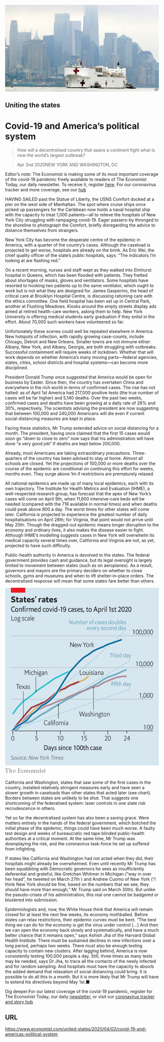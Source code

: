 ![](./images/20200404_USP005_0.jpg)

## Uniting the states

# Covid-19 and America’s political system

> How will a decentralised country that spans a continent fight what is now the world’s largest outbreak?

> Apr 2nd 2020NEW YORK AND WASHINGTON, DC

Editor’s note: The Economist is making some of its most important coverage of the covid-19 pandemic freely available to readers of The Economist Today, our daily newsletter. To receive it, register [here](https://www.economist.com//newslettersignup). For our coronavirus tracker and more coverage, see our [hub](https://www.economist.com//coronavirus)

HAVING SAILED past the Statue of Liberty, the USNS Comfort docked at a pier on the west side of Manhattan. The spot where cruise ships once picked up passengers for the Caribbean now holds a naval hospital ship with the capacity to treat 1,000 patients—all to relieve the hospitals of New York City struggling with rampaging covid-19. Eager passers-by thronged to the shoreline to photograph the Comfort, briefly disregarding the advice to distance themselves from strangers.

New York City has become the desperate centre of the epidemic in America, with a quarter of the country’s cases. Although the caseload is projected to get worse, hospitals are already on the brink. As Eric Wei, the chief quality officer of the state’s public hospitals, says: “The indicators I’m looking at are flashing red.”

On a recent morning, nurses and staff wept as they walked into Elmhurst hospital in Queens, which has been flooded with patients. They fretted about shortages of masks, gloves and ventilators. Some hospitals have resorted to hooking two patients up to the same ventilator, which ought to work but is not what they are designed for. James Gasperino, the head of critical care at Brooklyn Hospital Centre, is discussing rationing care with the ethics committee. One field hospital has been set up in Central Park, another at Flushing Meadows. Kiosks around the empty streets display ads aimed at retired health-care workers, asking them to help. New York University is offering medical students early graduation if they enlist in the effort. About 70,000 such workers have volunteered so far.

Unfortunately these scenes could well be repeated elsewhere in America. New hotspots of infection, with rapidly growing case-counts, include Chicago, Detroit and New Orleans. Smaller towns are not immune either: Albany, New York, and Albany, Georgia, are both struggling with outbreaks. Successful containment will require weeks of lockdown. Whether that will work depends on whether America’s many moving parts—federal agencies, states, cities, school districts and hospital systems—can become more disciplined.

President Donald Trump once suggested that America would be open for business by Easter. Since then, the country has overtaken China and everywhere in the rich world in terms of confirmed cases. The rise has not halted: as of April 1st America had 217,000 positive tests (the true number of cases will be far higher) and 5,140 deaths. Over the past two weeks, confirmed cases and deaths have been growing at a daily rate of 26% and 30%, respectively. The scientists advising the president are now suggesting that between 100,000 and 240,000 Americans will die even if current social-distancing measures are kept in place.

Facing these statistics, Mr Trump extended advice on social distancing for a month. The president, having once claimed that the first 15 cases would soon go “down to close to zero” now says that his administration will have done “a very good job” if deaths are kept below 200,000.

Already, most Americans are taking extraordinary precautions. Three-quarters of the country has been advised to stay at home. Almost all schools are closed. Yet the projections of 100,000 or more deaths over the course of the epidemic are conditional on continuing this effort for weeks, months even. They surge above 1m if restrictions are prematurely relaxed.

All national epidemics are made up of many local epidemics, each with its own trajectory. The Institute for Health Metrics and Evaluation (IHME), a well-respected research group, has forecast that the apex of New York’s cases will come on April 9th, when 11,600 intensive-care beds will be needed (compared with the 718 available in normal times) and when deaths could peak above 800 a day. The worst times for other states will come later. California is projected to experience the greatest number of daily hospitalisations on April 28th; for Virginia, that point would not arrive until May 20th. Though the dragged-out epidemic means longer disruption to the economy and ordinary lives, it also makes the disease easier to fight. Although IHME’s modelling suggests cases in New York will overwhelm its medical capacity several times over, California and Virginia are not, as yet, projected to have such difficulty.

Public-health authority in America is devolved to the states. The federal government provides cash and guidance, but its legal oversight is largely limited to movement between states (such as on aeroplanes). As a result, governors and mayors are the primary deciders on whether to close schools, gyms and museums and when to lift shelter-in-place orders. The decentralised response will mean that some states fare better than others.

![](./images/20200404_USC084.png)

California and Washington, states that saw some of the first cases in the country, installed relatively stringent measures early and have seen a slower growth in caseloads than other states that acted later (see chart). Borders between states are unlikely to be shut. That suggests one shortcoming of the federalised system: laxer controls in one state risk recrudescence in others.

Yet so far the decentralised system has also been a saving grace. Were matters entirely in the hands of the federal government, which botched the initial phase of the epidemic, things could have been much worse. A faulty test design and weeks of bureaucratic red tape blinded public-health authorities at a critical moment. At the same time, Mr Trump was downplaying the risk, and the coronavirus task-force he set up suffered from infighting.

If states like California and Washington had not acted when they did, their hospitals might already be overwhelmed. Even until recently Mr Trump has been squabbling with Democratic governors he sees as insufficiently deferential and grateful, like Gretchen Whitmer in Michigan (“way in over her head”, he tweeted on March 27th ) and Andrew Cuomo of New York (“I think New York should be fine, based on the numbers that we see, they should have more than enough,” Mr Trump said on March 30th). But unlike the pseudo-crises of his administration, this real one cannot be badgered or blustered into submission.

Epidemiologists and, now, the White House think that America will remain closed for at least the next few weeks, its economy mothballed. Before states can relax restrictions, their epidemic curves must be bent. “The best thing we can do for the economy is get the virus under control […] And then we can open the economy back slowly and systematically, and have a much better chance that it remains open,” says Ashish Jha of the Harvard Global Health Institute. There must be sustained declines in new infections over a long period, perhaps two weeks. There must also be enough testing capacity to contain new clusters. After lagging behind, America is now consistently testing 100,000 people a day. Still, three times as many tests may be needed, says Dr Jha, to trace all the contacts of the newly infected and for random sampling. And hospitals must have the capacity to absorb the added demand that relaxation of social distancing could bring. It is possible to do all this in a month. But it is more likely that Mr Trump will have to extend his directives beyond May 1st.■

Dig deeper:For our latest coverage of the covid-19 pandemic, register for The Economist Today, our daily [newsletter](https://www.economist.com//newslettersignup), or visit our [coronavirus tracker and story hub](https://www.economist.com//coronavirus)

## URL

https://www.economist.com/united-states/2020/04/02/covid-19-and-americas-political-system
